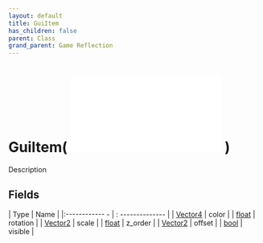 ```yaml
---
layout: default
title: GuiItem
has_children: false
parent: Class
grand_parent: Game Reflection
---
```

# GuiItem( ![ GuiAbstract ](game-reflection/classes/gui_abstract.md) )
Description 

## Fields
| Type | Name |
|:------------ - | : -------------- |
| [Vector4](game-reflection/classes/vector4.md) | color |
| [float](game-reflection/components/float.md) | rotation |
| [Vector2](game-reflection/classes/vector2.md) | scale |
| [float](game-reflection/components/float.md) | z_order |
| [Vector2](game-reflection/classes/vector2.md) | offset |
| [bool](game-reflection/components/bool.md) | visible |
